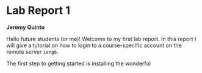 # Lab Report 1
**Jeremy Quinto**

Hello future students (or me)! Welcome to my first lab report. In this report I will give a tutorial on how to login to a course-specific account on the remote server `ieng6`.

The first step to getting started is installing the wonderful 
